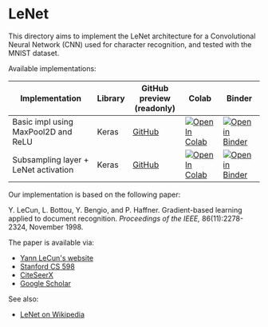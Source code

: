 # LeNet

This directory aims to implement the LeNet architecture for a Convolutional
Neural Network (CNN) used for character recognition, and tested with the MNIST
dataset.

Available implementations:

| Implementation | Library | GitHub preview<br/>(readonly) | Colab | Binder |
| -------------- | ------- | ----------------------------- | ----- | ------ |
| Basic impl using MaxPool2D and ReLU | Keras | [GitHub][github-basic] | [![Open In Colab][colab-badge]][colab-basic] | [![Open in Binder][binder-badge]][binder-basic] |
| Subsampling layer + LeNet activation | Keras | [GitHub][github-subsampling] | [![Open In Colab][colab-badge]][colab-subsampling] | [![Open in Binder][binder-badge]][binder-subsampling] |

Our implementation is based on the following paper:

Y. LeCun, L. Bottou, Y. Bengio, and P. Haffner. Gradient-based learning applied
to document recognition. _Proceedings of the IEEE,_ 86(11):2278-2324, November
1998.

The paper is available via:

* [Yann LeCun's website](http://yann.lecun.com/exdb/publis/pdf/lecun-98.pdf)
* [Stanford CS 598](http://vision.stanford.edu/cs598_spring07/papers/Lecun98.pdf)
* [CiteSeerX](http://citeseerx.ist.psu.edu/viewdoc/summary?doi=10.1.1.138.1115)
* [Google Scholar][lenet-google-scholar]

See also:

* [LeNet on Wikipedia](https://en.wikipedia.org/wiki/LeNet)

[colab-badge]: https://colab.research.google.com/assets/colab-badge.svg
[binder-badge]: https://static.mybinder.org/badge_logo.svg

[github-basic]: Basic_LeNet_in_Keras.ipynb
[colab-basic]: https://colab.research.google.com/github/mbrukman/reimplementing-ml-papers/blob/main/lenet/Basic_LeNet_in_Keras.ipynb
[binder-basic]: https://mybinder.org/v2/gh/mbrukman/reimplementing-ml-papers/main?filepath=lenet/Basic_LeNet_in_Keras.ipynb

[github-subsampling]: LeNet_with_Subsampling_in_Keras.ipynb
[colab-subsampling]: https://colab.research.google.com/github/mbrukman/reimplementing-ml-papers/blob/main/lenet/LeNet_with_Subsampling_in_Keras.ipynb
[binder-subsampling]: https://mybinder.org/v2/gh/mbrukman/reimplementing-ml-papers/main?filepath=lenet/LeNet_with_Subsampling_in_Keras.ipynb

[lenet-google-scholar]: https://scholar.google.com/citations?view_op=view_citation&hl=en&user=WLN3QrAAAAAJ&citation_for_view=WLN3QrAAAAAJ:u5HHmVD_uO8C
